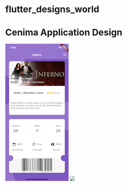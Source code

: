 # flutter_designs_world

# Cenima Application Design 

![](/Cinema_app-ScreenShots/Cinema_app-ScreenMain.png)    ![](/Cinema_app-ScreenShots/Cinema_app-ScreenDetail.png)
